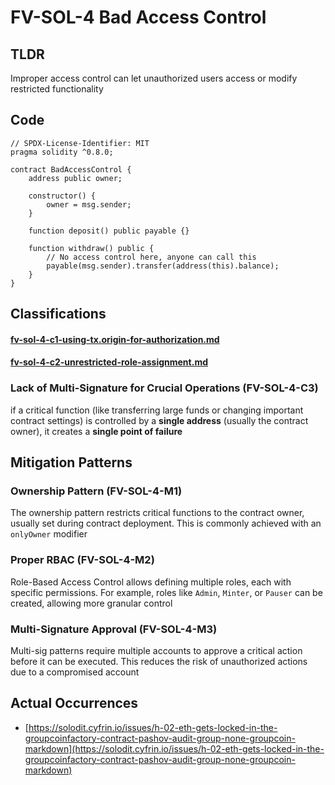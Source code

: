 # FV-SOL-4 Bad Access Control

## TLDR

Improper access control can let unauthorized users access or modify restricted functionality

## Code

```solidity
// SPDX-License-Identifier: MIT
pragma solidity ^0.8.0;

contract BadAccessControl {
    address public owner;

    constructor() {
        owner = msg.sender;
    }

    function deposit() public payable {}

    function withdraw() public {
        // No access control here, anyone can call this
        payable(msg.sender).transfer(address(this).balance);
    }
}
```

## Classifications

#### [fv-sol-4-c1-using-tx.origin-for-authorization.md](fv-sol-4-c1-using-tx.origin-for-authorization.md "mention")

#### [fv-sol-4-c2-unrestricted-role-assignment.md](fv-sol-4-c2-unrestricted-role-assignment.md "mention")

### Lack of Multi-Signature for Crucial Operations (FV-SOL-4-C3)

if a critical function (like transferring large funds or changing important contract settings) is controlled by a **single address** (usually the contract owner), it creates a **single point of failure**

## Mitigation Patterns

### Ownership Pattern (FV-SOL-4-M1)

The ownership pattern restricts critical functions to the contract owner, usually set during contract deployment. This is commonly achieved with an `onlyOwner` modifier

### Proper RBAC (FV-SOL-4-M2)

Role-Based Access Control allows defining multiple roles, each with specific permissions. For example, roles like `Admin`, `Minter`, or `Pauser` can be created, allowing more granular control

### Multi-Signature Approval (FV-SOL-4-M3)

Multi-sig patterns require multiple accounts to approve a critical action before it can be executed. This reduces the risk of unauthorized actions due to a compromised account

## Actual Occurrences

* [https://solodit.cyfrin.io/issues/h-02-eth-gets-locked-in-the-groupcoinfactory-contract-pashov-audit-group-none-groupcoin-markdown](https://solodit.cyfrin.io/issues/h-02-eth-gets-locked-in-the-groupcoinfactory-contract-pashov-audit-group-none-groupcoin-markdown)
